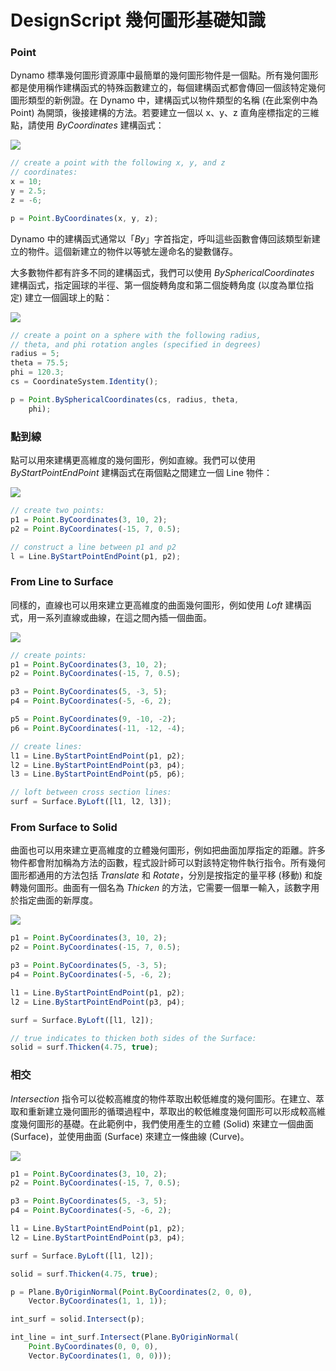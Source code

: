 # DesignScript 幾何圖形基礎知識

### Point

Dynamo 標準幾何圖形資源庫中最簡單的幾何圖形物件是一個點。所有幾何圖形都是使用稱作建構函式的特殊函數建立的，每個建構函式都會傳回一個該特定幾何圖形類型的新例證。在 Dynamo 中，建構函式以物件類型的名稱 (在此案例中為 Point) 為開頭，後接建構的方法。若要建立一個以 x、y、z 直角座標指定的三維點，請使用 _ByCoordinates_ 建構函式：

![](../images/8-2/1/GeometryBasics\_01.png)

```js
// create a point with the following x, y, and z
// coordinates:
x = 10;
y = 2.5;
z = -6;

p = Point.ByCoordinates(x, y, z);
```

Dynamo 中的建構函式通常以「_By_」字首指定，呼叫這些函數會傳回該類型新建立的物件。這個新建立的物件以等號左邊命名的變數儲存。

大多數物件都有許多不同的建構函式，我們可以使用 _BySphericalCoordinates_ 建構函式，指定圓球的半徑、第一個旋轉角度和第二個旋轉角度 (以度為單位指定) 建立一個圓球上的點：

![](../images/8-2/1/GeometryBasics\_02.png)

```js
// create a point on a sphere with the following radius,
// theta, and phi rotation angles (specified in degrees)
radius = 5;
theta = 75.5;
phi = 120.3;
cs = CoordinateSystem.Identity();

p = Point.BySphericalCoordinates(cs, radius, theta,
    phi);
```

### 點到線

點可以用來建構更高維度的幾何圖形，例如直線。我們可以使用 _ByStartPointEndPoint_ 建構函式在兩個點之間建立一個 Line 物件：

![](../images/8-2/1/GeometryBasics\_03.png)

```js
// create two points:
p1 = Point.ByCoordinates(3, 10, 2);
p2 = Point.ByCoordinates(-15, 7, 0.5);

// construct a line between p1 and p2
l = Line.ByStartPointEndPoint(p1, p2);
```

### From Line to Surface

同樣的，直線也可以用來建立更高維度的曲面幾何圖形，例如使用 _Loft_ 建構函式，用一系列直線或曲線，在這之間內插一個曲面。

![](../images/8-2/1/GeometryBasics\_04.png)

```js
// create points:
p1 = Point.ByCoordinates(3, 10, 2);
p2 = Point.ByCoordinates(-15, 7, 0.5);

p3 = Point.ByCoordinates(5, -3, 5);
p4 = Point.ByCoordinates(-5, -6, 2);

p5 = Point.ByCoordinates(9, -10, -2);
p6 = Point.ByCoordinates(-11, -12, -4);

// create lines:
l1 = Line.ByStartPointEndPoint(p1, p2);
l2 = Line.ByStartPointEndPoint(p3, p4);
l3 = Line.ByStartPointEndPoint(p5, p6);

// loft between cross section lines:
surf = Surface.ByLoft([l1, l2, l3]);
```

### From Surface to Solid

曲面也可以用來建立更高維度的立體幾何圖形，例如把曲面加厚指定的距離。許多物件都會附加稱為方法的函數，程式設計師可以對該特定物件執行指令。所有幾何圖形都通用的方法包括 _Translate_ 和 _Rotate_，分別是按指定的量平移 (移動) 和旋轉幾何圖形。曲面有一個名為 _Thicken_ 的方法，它需要一個單一輸入，該數字用於指定曲面的新厚度。

![](../images/8-2/1/GeometryBasics\_05.png)

```js
p1 = Point.ByCoordinates(3, 10, 2);
p2 = Point.ByCoordinates(-15, 7, 0.5);

p3 = Point.ByCoordinates(5, -3, 5);
p4 = Point.ByCoordinates(-5, -6, 2);

l1 = Line.ByStartPointEndPoint(p1, p2);
l2 = Line.ByStartPointEndPoint(p3, p4);

surf = Surface.ByLoft([l1, l2]);

// true indicates to thicken both sides of the Surface:
solid = surf.Thicken(4.75, true);
```

### 相交

_Intersection_ 指令可以從較高維度的物件萃取出較低維度的幾何圖形。在建立、萃取和重新建立幾何圖形的循環過程中，萃取出的較低維度幾何圖形可以形成較高維度幾何圖形的基礎。在此範例中，我們使用產生的立體 (Solid) 來建立一個曲面 (Surface)，並使用曲面 (Surface) 來建立一條曲線 (Curve)。

![](../images/8-2/1/GeometryBasics\_06.png)

```js
p1 = Point.ByCoordinates(3, 10, 2);
p2 = Point.ByCoordinates(-15, 7, 0.5);

p3 = Point.ByCoordinates(5, -3, 5);
p4 = Point.ByCoordinates(-5, -6, 2);

l1 = Line.ByStartPointEndPoint(p1, p2);
l2 = Line.ByStartPointEndPoint(p3, p4);

surf = Surface.ByLoft([l1, l2]);

solid = surf.Thicken(4.75, true);

p = Plane.ByOriginNormal(Point.ByCoordinates(2, 0, 0),
    Vector.ByCoordinates(1, 1, 1));

int_surf = solid.Intersect(p);

int_line = int_surf.Intersect(Plane.ByOriginNormal(
    Point.ByCoordinates(0, 0, 0),
    Vector.ByCoordinates(1, 0, 0)));
```
